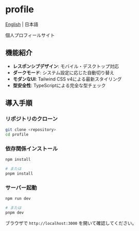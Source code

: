 # profile

[English](./docs/lang/en.md) | 日本語

個人プロフィールサイト

## 機能紹介

- **レスポンシブデザイン**: モバイル・デスクトップ対応
- **ダークモード**: システム設定に応じた自動切り替え
- **モダンなUI**: Tailwind CSS v4による最新スタイリング
- **型安全性**: TypeScriptによる完全な型チェック

## 導入手順

### リポジトリのクローン

```bash
git clone <repository>
cd profile
```

### 依存関係インストール

```bash
npm install

# または
pnpm install
```

### サーバー起動

```bash
npm run dev

# または
pnpm dev
```

ブラウザで `http://localhost:3000` を開いて確認してください。
